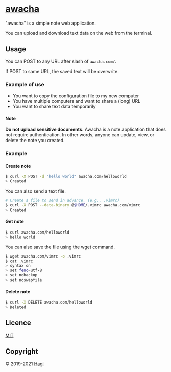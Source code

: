 # [awacha](https://awacha.com/)

"awacha" is a simple note web application.

You can upload and download text data on the web from the terminal.

## Usage

You can POST to any URL after slash of `awacha.com/`.

If POST to same URL, the saved text will be overwrite.

### Example of use

- You want to copy the configuration file to my new computer
- You have multiple computers and want to share a (long) URL
- You want to share text data temporarily

#### Note

**Do not upload sensitive documents.** Awacha is a note application that does not require authentication. In other words, anyone can update, view, or delete the note you created.

### Example

#### Create note

```bash
$ curl -X POST -d "hello world" awacha.com/helloworld
> Created
```

You can also send a text file.

```bash
# Create a file to send in advance. (e.g., .vimrc)
$ curl -X POST --data-binary @$HOME/.vimrc awacha.com/vimrc
> Created
```

#### Get note

```bash
$ curl awacha.com/helloworld
> hello world
```

You can also save the file using the wget command.

```bash
$ wget awacha.com/vimrc -o .vimrc
$ cat .vimrc
> syntax on
> set fenc=utf-8
> set nobackup
> set noswapfile
```

#### Delete note

```bash
$ curl -X DELETE awacha.com/helloworld
> Deleted
```

## Licence

[MIT](https://github.com/iPolyomino/awacha/blob/master/LICENSE)

## Copyright

© 2019-2021 [Hagi](https://github.com/iPolyomino)
